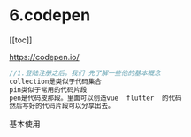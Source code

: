 # 6.codepen

[[toc]]

https://codepen.io/

```js
//1.登陆注册之后。我们 先了解一些他的基本概念 
collection是类似于代码集合
pin类似于常用的代码片段
pen是代码皮那段。里面可以创造vue  flutter  的代码
然后写好的代码片段可以分享出去。
```



基本使用



